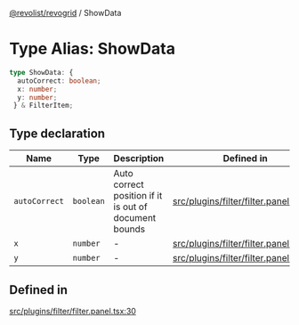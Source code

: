 [@revolist/revogrid](README.md) / ShowData

# Type Alias: ShowData

```ts
type ShowData: {
  autoCorrect: boolean;
  x: number;
  y: number;
 } & FilterItem;
```

## Type declaration

| Name | Type | Description | Defined in |
| ------ | ------ | ------ | ------ |
| `autoCorrect` | `boolean` | Auto correct position if it is out of document bounds | [src/plugins/filter/filter.panel.tsx:36](https://github.com/revolist/revogrid/blob/babcd934a05d11632dc60c6964673e41a780bbb7/src/plugins/filter/filter.panel.tsx#L36) |
| `x` | `number` | - | [src/plugins/filter/filter.panel.tsx:31](https://github.com/revolist/revogrid/blob/babcd934a05d11632dc60c6964673e41a780bbb7/src/plugins/filter/filter.panel.tsx#L31) |
| `y` | `number` | - | [src/plugins/filter/filter.panel.tsx:32](https://github.com/revolist/revogrid/blob/babcd934a05d11632dc60c6964673e41a780bbb7/src/plugins/filter/filter.panel.tsx#L32) |

## Defined in

[src/plugins/filter/filter.panel.tsx:30](https://github.com/revolist/revogrid/blob/babcd934a05d11632dc60c6964673e41a780bbb7/src/plugins/filter/filter.panel.tsx#L30)
